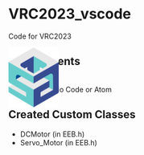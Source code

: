 # VRC2023_vscode
Code for VRC2023
<div style="float: right;position:fixed">
  <img src="./image/logo.png" alt="Icon" width="100">
</div>

## Requirements

- PlatformIO
- Visual Studio Code or Atom

## Created Custom Classes

- DCMotor (in EEB.h)
- Servo_Motor (in EEB.h)

